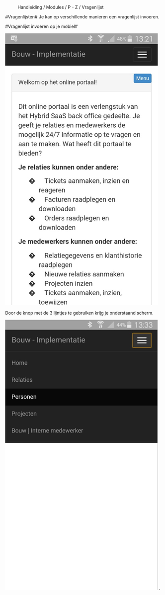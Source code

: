 <properties>
	<page>
		<title>Vragenlijst invoeren</title>
	</page>
	<menu>
		<position>Handleiding / Modules / P - Z / Vragenlijst</position> 
		<title>Vragenlijst invoeren</title>
	</menu>
</properties>


#Vragenlijsten#
<description>Je kan op verschillende manieren een vragenlijst invoeren.</description>

#Vragenlijst invoeren op je mobiel#

![](images/mob-hoofd.jpg)

Door de knop met de 3 lijntjes te gebruiken krijg je onderstaand scherm. 

![](images/mob-menu.jpg) 
.

      